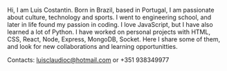 Hi, I am Luis Costantin. Born in Brazil, based in Portugal, I am passionate about culture, technology and sports. 
I went to engineering school, and later in life found my passion in coding. I love JavaScript, but I have also learned a lot of Python. 
I have worked on personal projects with HTML, CSS, React, Node, Express, MongoDB, Socket.
Here I share some of them, and look for new collaborations and learning opportunitties. 

Contacts: luisclaudioc@hotmail.com or +351 938349977


<!---
luisclaudioc/luisclaudioc is a ✨ special ✨ repository because its `README.md` (this file) appears on your GitHub profile.
You can click the Preview link to take a look at your changes.
--->
